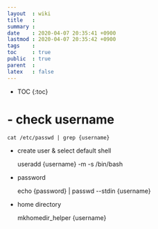 ```yaml
---
layout  : wiki
title   : 
summary : 
date    : 2020-04-07 20:35:41 +0900
lastmod : 2020-04-07 20:35:42 +0900
tags    : 
toc     : true
public  : true
parent  : 
latex   : false
---
```

* TOC
{:toc}

# - check username

    cat /etc/passwd | grep {username}

- create user & select default shell

    useradd {username} -m -s /bin/bash

- password

    echo {password} | passwd --stdin {username}

- home directory

    mkhomedir_helper {username}
